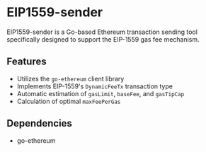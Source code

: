 # EIP1559-sender

EIP1559-sender is a Go-based Ethereum transaction sending tool specifically designed to support the EIP-1559 gas fee mechanism.

## Features
- Utilizes the `go-ethereum` client library
- Implements EIP-1559's `DynamicFeeTx` transaction type
- Automatic estimation of `gasLimit`, `baseFee`, and `gasTipCap`
- Calculation of optimal `maxFeePerGas`
  
## Dependencies
- go-ethereum
